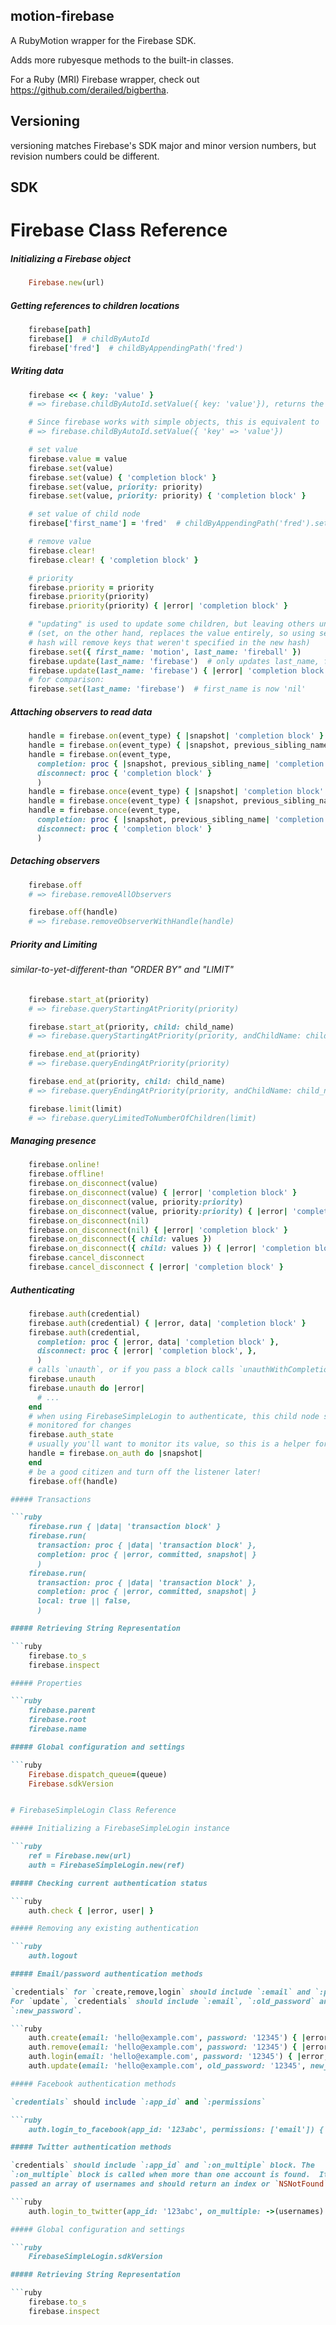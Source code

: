 motion-firebase
--------

A RubyMotion wrapper for the Firebase SDK.

Adds more rubyesque methods to the built-in classes.

For a Ruby (MRI) Firebase wrapper, check out <https://github.com/derailed/bigbertha>.

Versioning
-------

versioning matches Firebase's SDK major and minor version numbers, but revision
numbers could be different.

SDK
---

# Firebase Class Reference

##### Initializing a Firebase object

```ruby
    Firebase.new(url)
```

##### Getting references to children locations

```ruby
    firebase[path]
    firebase[]  # childByAutoId
    firebase['fred']  # childByAppendingPath('fred')
```

##### Writing data

```ruby
    firebase << { key: 'value' }
    # => firebase.childByAutoId.setValue({ key: 'value'}), returns the new child

    # Since firebase works with simple objects, this is equivalent to
    # => firebase.childByAutoId.setValue({ 'key' => 'value'})

    # set value
    firebase.value = value
    firebase.set(value)
    firebase.set(value) { 'completion block' }
    firebase.set(value, priority: priority)
    firebase.set(value, priority: priority) { 'completion block' }

    # set value of child node
    firebase['first_name'] = 'fred'  # childByAppendingPath('fred').set('fred')

    # remove value
    firebase.clear!
    firebase.clear! { 'completion block' }

    # priority
    firebase.priority = priority
    firebase.priority(priority)
    firebase.priority(priority) { |error| 'completion block' }

    # "updating" is used to update some children, but leaving others unchanged.
    # (set, on the other hand, replaces the value entirely, so using set with a
    # hash will remove keys that weren't specified in the new hash)
    firebase.set({ first_name: 'motion', last_name: 'fireball' })
    firebase.update(last_name: 'firebase')  # only updates last_name, first_name is left unchanged
    firebase.update(last_name: 'firebase') { |error| 'completion block' }
    # for comparison:
    firebase.set(last_name: 'firebase')  # first_name is now 'nil'
```

##### Attaching observers to read data

```ruby
    handle = firebase.on(event_type) { |snapshot| 'completion block' }
    handle = firebase.on(event_type) { |snapshot, previous_sibling_name| 'completion block' }
    handle = firebase.on(event_type,
      completion: proc { |snapshot, previous_sibling_name| 'completion block' },
      disconnect: proc { 'completion block' }
      )
    handle = firebase.once(event_type) { |snapshot| 'completion block' }
    handle = firebase.once(event_type) { |snapshot, previous_sibling_name| 'completion block' }
    handle = firebase.once(event_type,
      completion: proc { |snapshot, previous_sibling_name| 'completion block' },
      disconnect: proc { 'completion block' }
      )
```

##### Detaching observers

```ruby
    firebase.off
    # => firebase.removeAllObservers

    firebase.off(handle)
    # => firebase.removeObserverWithHandle(handle)
```

##### Priority and Limiting
###### similar-to-yet-different-than "ORDER BY" and "LIMIT"

```ruby
    firebase.start_at(priority)
    # => firebase.queryStartingAtPriority(priority)

    firebase.start_at(priority, child: child_name)
    # => firebase.queryStartingAtPriority(priority, andChildName: child_name)

    firebase.end_at(priority)
    # => firebase.queryEndingAtPriority(priority)

    firebase.end_at(priority, child: child_name)
    # => firebase.queryEndingAtPriority(priority, andChildName: child_name)

    firebase.limit(limit)
    # => firebase.queryLimitedToNumberOfChildren(limit)
```

##### Managing presence

```ruby
    firebase.online!
    firebase.offline!
    firebase.on_disconnect(value)
    firebase.on_disconnect(value) { |error| 'completion block' }
    firebase.on_disconnect(value, priority:priority)
    firebase.on_disconnect(value, priority:priority) { |error| 'completion block' }
    firebase.on_disconnect(nil)
    firebase.on_disconnect(nil) { |error| 'completion block' }
    firebase.on_disconnect({ child: values })
    firebase.on_disconnect({ child: values }) { |error| 'completion block' }
    firebase.cancel_disconnect
    firebase.cancel_disconnect { |error| 'completion block' }
```

##### Authenticating

```ruby
    firebase.auth(credential)
    firebase.auth(credential) { |error, data| 'completion block' }
    firebase.auth(credential,
      completion: proc { |error, data| 'completion block' },
      disconnect: proc { |error| 'completion block', },
      )
    # calls `unauth`, or if you pass a block calls `unauthWithCompletionBlock`
    firebase.unauth
    firebase.unauth do |error|
      # ...
    end
    # when using FirebaseSimpleLogin to authenticate, this child node should be
    # monitored for changes
    firebase.auth_state
    # usually you'll want to monitor its value, so this is a helper for that:
    handle = firebase.on_auth do |snapshot|
    end
    # be a good citizen and turn off the listener later!
    firebase.off(handle)

##### Transactions

```ruby
    firebase.run { |data| 'transaction block' }
    firebase.run(
      transaction: proc { |data| 'transaction block' },
      completion: proc { |error, committed, snapshot| }
      )
    firebase.run(
      transaction: proc { |data| 'transaction block' },
      completion: proc { |error, committed, snapshot| }
      local: true || false,
      )

##### Retrieving String Representation

```ruby
    firebase.to_s
    firebase.inspect

##### Properties

```ruby
    firebase.parent
    firebase.root
    firebase.name

##### Global configuration and settings

```ruby
    Firebase.dispatch_queue=(queue)
    Firebase.sdkVersion


# FirebaseSimpleLogin Class Reference

##### Initializing a FirebaseSimpleLogin instance

```ruby
    ref = Firebase.new(url)
    auth = FirebaseSimpleLogin.new(ref)

##### Checking current authentication status

```ruby
    auth.check { |error, user| }

##### Removing any existing authentication

```ruby
    auth.logout

##### Email/password authentication methods

`credentials` for `create,remove,login` should include `:email` and `:password`.
For `update`, `credentials` should include `:email`, `:old_password` and
`:new_password`.

```ruby
    auth.create(email: 'hello@example.com', password: '12345') { |error, user| }
    auth.remove(email: 'hello@example.com', password: '12345') { |error, user| }
    auth.login(email: 'hello@example.com', password: '12345') { |error, user| }
    auth.update(email: 'hello@example.com', old_password: '12345', new_password: '54321') { |error, success| }

##### Facebook authentication methods

`credentials` should include `:app_id` and `:permissions`

```ruby
    auth.login_to_facebook(app_id: '123abc', permissions: ['email']) { |error, user| }

##### Twitter authentication methods

`credentials` should include `:app_id` and `:on_multiple` block. The
`:on_multiple` block is called when more than one account is found.  It is
passed an array of usernames and should return an index or `NSNotFound`.

```ruby
    auth.login_to_twitter(app_id: '123abc', on_multiple: ->(usernames) { return 0 }) { |error, user| }

##### Global configuration and settings

```ruby
    FirebaseSimpleLogin.sdkVersion

##### Retrieving String Representation

```ruby
    firebase.to_s
    firebase.inspect
